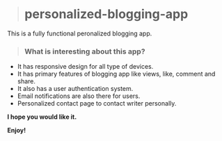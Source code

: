 ># **personalized-blogging-app**
This is a fully functional peronalized blogging app.

> ### **What is interesting about this app?**
- It has responsive design for all type of devices.
- It has primary features of blogging app like views, like, comment and share.
- It also has a user authentication system.
- Email notifications are also there for users.
- Personalized contact page to contact writer personally.

**I hope you would like it.**

**Enjoy!**
